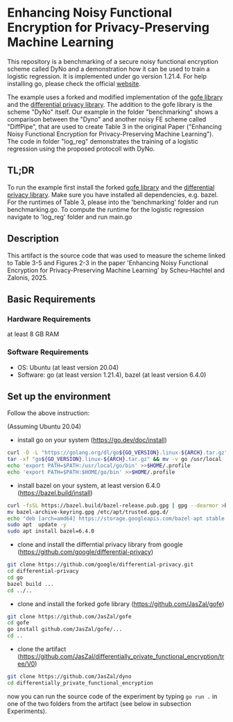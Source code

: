 # Enhancing Noisy Functional Encryption for Privacy-Preserving Machine Learning

This repository is a benchmarking of a secure noisy functional encryption scheme called DyNo and a demonstration how it can be used to train a logistic regression. 
It is implemented under go version 1.21.4. For help installing go, please check the official [website](https://go.dev/doc/install).


The example uses a forked and modified implementation of the [gofe library](https://github.com/JasZal/gofe) and the [differential privacy library](https://github.com/google/differential-privacy). 
The addition to the gofe library is the scheme "DyNo" itself. 
Our example in the folder "benchmarking" shows a comparison between the "Dyno" and another noisy FE scheme called "DiffPipe", that are used to create Table 3 in the original Paper ("Enhancing Noisy Functional Encryption for Privacy-Preserving Machine Learning").
The code in folder "log_reg" demonstrates the training of a logistic regression using the proposed protocoll with DyNo. 


## TL;DR

To run the example first install the forked [gofe library](https://github.com/JasZal/gofe) and the [differential privacy library](https://github.com/google/differential-privacy). Make sure you have installed all dependencies, e.g. bazel.
For the runtimes of Table 3, please into the 'benchmarking' folder and run benchmarking.go.
To compute the runtime for the logistic regression navigate to 'log_reg' folder and run main.go


## Description
This artifact is the source code that was used to measure the scheme linked to Table 3-5 and  Figures 2-3 in the paper 'Enhancing Noisy Functional Encryption for Privacy-Preserving Machine Learning' by Scheu-Hachtel and Zalonis, 2025. 

## Basic Requirements

### Hardware Requirements
at least 8 GB RAM

### Software Requirements
- OS: Ubuntu (at least version 20.04)
- Software: go (at least version 1.21.4), bazel (at least version 6.4.0)


## Set up the environment
Follow the above instruction:

(Assuming Ubuntu 20.04)
- install go on your system (https://go.dev/doc/install)
```bash
curl -O -L "https://golang.org/dl/go${GO_VERSION}.linux-${ARCH}.tar.gz" 
tar -xf "go${GO_VERSION}.linux-${ARCH}.tar.gz" && mv -v go /usr/local
echo 'export PATH=$PATH:/usr/local/go/bin' >>$HOME/.profile
echo 'export PATH=$PATH:$HOME/go/bin' >>$HOME/.profile
```
  
- install bazel on your system, at least version 6.4.0 (https://bazel.build/install)
```bash
curl -fsSL https://bazel.build/bazel-release.pub.gpg | gpg --dearmor >bazel-archive-keyring.gpg
mv bazel-archive-keyring.gpg /etc/apt/trusted.gpg.d/
echo "deb [arch=amd64] https://storage.googleapis.com/bazel-apt stable jdk1.8" | tee /etc/apt/sources.list.d/bazel.list 
sudo apt  update -y 
sudo apt install bazel=6.4.0
```

- clone and install the differntial privacy library from google (https://github.com/google/differential-privacy)
```bash 
git clone https://github.com/google/differential-privacy.git
cd differential-privacy
cd go
bazel build ...
cd ../..
```

- clone and install the forked gofe library (https://github.com/JasZal/gofe)
```bash
git clone https://github.com/JasZal/gofe
cd gofe
go install github.com/JasZal/gofe/...
cd ..
```

- clone the artifact (https://github.com/JasZal/differentially_private_functional_encryption/tree/V0)
```bash
git clone https://github.com/JasZal/dyno
cd differentially_private_functional_encryption
```

now you can run the source code of the experiment by typing ```go run .``` in one of the two folders from the artifact (see below in subsection Experiments).


